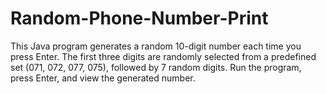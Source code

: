 # Random-Phone-Number-Print
This Java program generates a random 10-digit number each time you press Enter. The first three digits are randomly selected from a predefined set (071, 072, 077, 075), followed by 7 random digits. Run the program, press Enter, and view the generated number.
